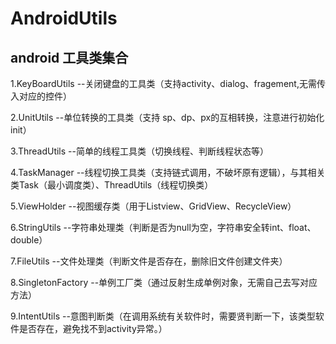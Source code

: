# AndroidUtils
android 工具类集合
---
  1.KeyBoardUtils  --关闭键盘的工具类（支持activity、dialog、fragement,无需传入对应的控件）</br>
  
  2.UnitUtils --单位转换的工具类（支持 sp、dp、px的互相转换，注意进行初始化 init）</br>
  
  3.ThreadUtils --简单的线程工具类（切换线程、判断线程状态等）</br>
  
  4.TaskManager --线程切换工具类（支持链式调用，不破坏原有逻辑），与其相关类Task（最小调度类）、ThreadUtils（线程切换类）</br>
  
  5.ViewHolder --视图缓存类（用于Listview、GridView、RecycleView）</br>
  
  6.StringUtils --字符串处理类（判断是否为null为空，字符串安全转int、float、double）</br>
  
  7.FileUtils --文件处理类（判断文件是否存在，删除旧文件创建文件夹）</br>

  8.SingletonFactory --单例工厂类（通过反射生成单例对象，无需自己去写对应方法）</br>

  9.IntentUtils --意图判断类（在调用系统有关软件时，需要贤判断一下，该类型软件是否存在，避免找不到activity异常。）</br>
